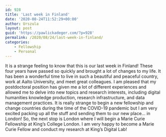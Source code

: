 ```yaml
---
id: 928
title: 'Last week in Finland'
date: '2020-08-24T11:52:29+00:00'
author: Urszula
layout: post
guid: 'https://pawlickadeger.com/?p=928'
permalink: /2020/08/24/last-week-in-finland/
categories:
    - Fellowship
    - Personal
---
```


It is a strange feeling to know that this is our last week in Finland! These four years have passed so quickly and brought a lot of changes to my life. It has been a wonderful time to live in such a beautiful and peaceful country, work at Aalto University, and meet great colleagues. I am pleased that my postdoctoral position has given me a lot of different experiences and allowed me to delve into new topics and research interests, including digital humanities knowledge production, research infrastructure, and data management practices. It is really strange to begin a new fellowship and change countries during the time of the COVID-19 pandemic but I am very excited packing up all the stuff and sending them to our new place… in London! So, the next stop is London where I will begin a Marie Curie Fellowship at King’s College London. I am very happy to become a Marie Curie Fellow and conduct my research at King’s Digital Lab!